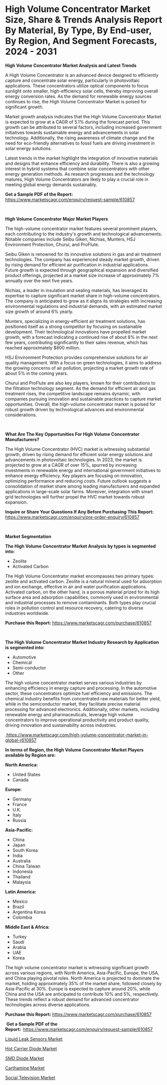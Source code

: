 <p><h1>High Volume Concentrator Market Size, Share & Trends Analysis Report By Material, By Type, By End-user, By Region, And Segment Forecasts, 2024 - 2031</h1></p><p><strong>High Volume Concentrator Market Analysis and Latest Trends</strong></p>
<p><p>A High Volume Concentrator is an advanced device designed to efficiently capture and concentrate solar energy, particularly in photovoltaic applications. These concentrators utilize optical components to focus sunlight onto smaller, high-efficiency solar cells, thereby improving overall energy conversion rates. As the demand for renewable energy sources continues to rise, the High Volume Concentrator Market is poised for significant growth.</p><p>Market growth analysis indicates that the High Volume Concentrator Market is expected to grow at a CAGR of 5.1% during the forecast period. This growth can be attributed to several factors, including increased government initiatives towards sustainable energy and advancements in solar technology. Additionally, the rising awareness of climate change and the need for eco-friendly alternatives to fossil fuels are driving investment in solar energy solutions.</p><p>Latest trends in the market highlight the integration of innovative materials and designs that enhance efficiency and durability. There is also a growing interest in hybrid systems that combine solar concentrators with other energy generation methods. As research progresses and the technology matures, High Volume Concentrators are likely to play a crucial role in meeting global energy demands sustainably.</p></p>
<p><strong>Get a Sample PDF of the Report:&nbsp;</strong> <a href="https://www.marketscagr.com/enquiry/request-sample/610857?utm_campaign=1339&utm_medium=2&utm_source=Github&utm_content=ia&utm_term=29092024&utm_id=high-volume-concentrator">https://www.marketscagr.com/enquiry/request-sample/610857</a></p>
<p>&nbsp;</p>
<p><strong>High Volume Concentrator Major Market Players</strong></p>
<p><p>The high-volume concentrator market features several prominent players, each contributing to the industry's growth and technological advancements. Notable companies include Seibu Giken, Nichias, Munters, HSJ Environment Protection, Churui, and ProFlute. </p><p>Seibu Giken is renowned for its innovative solutions in gas and air treatment technologies. The company has experienced steady market growth, driven by rising demand for efficient air purification in industrial applications. Future growth is expected through geographical expansion and diversified product offerings, projected at a market size increase of approximately 7% annually over the next five years.</p><p>Nichias, a leader in insulation and sealing materials, has leveraged its expertise to capture significant market share in high-volume concentrators. The company is anticipated to grow as it aligns its strategies with increasing environmental regulations and industrial demands, with an estimated market size growth of around 6% yearly.</p><p>Munters, specializing in energy-efficient air treatment solutions, has positioned itself as a strong competitor by focusing on sustainable development. Their technological innovations have propelled market growth, with a forecast indicating a continued rise of about 8% in the next few years, contributing significantly to their sales revenue, which has reached approximately $800 million.</p><p>HSJ Environment Protection provides comprehensive solutions for air quality management. With a focus on green technologies, it aims to address the growing concerns of air pollution, projecting a market growth rate of about 5% in the coming years.</p><p>Churui and ProFlute are also key players, known for their contributions to the filtration technology segment. As the demand for efficient air and gas treatment rises, the competitive landscape remains dynamic, with companies pursuing innovation and sustainable practices to capture market opportunities. Overall, the high-volume concentrator market is poised for robust growth driven by technological advances and environmental considerations.</p></p>
<p>&nbsp;</p>
<p><strong>What Are The Key Opportunities For High Volume Concentrator Manufacturers?</strong></p>
<p><p>The High Volume Concentrator (HVC) market is witnessing substantial growth, driven by rising demand for efficient solar energy solutions and advancements in photovoltaic technologies. In 2023, the market is projected to grow at a CAGR of over 15%, spurred by increasing investments in renewable energy and international government initiatives to enhance energy efficiency. Key players are focusing on innovation, optimizing performance and reducing costs. Future outlook suggests a consolidation of market share among leading manufacturers and expanded applications in large-scale solar farms. Moreover, integration with smart grid technologies will further propel the HVC market towards robust expansion.</p></p>
<p><strong>Inquire or Share Your Questions If Any Before Purchasing This Report:</strong> <a href="https://www.marketscagr.com/enquiry/pre-order-enquiry/610857?utm_campaign=1339&utm_medium=2&utm_source=Github&utm_content=ia&utm_term=29092024&utm_id=high-volume-concentrator">https://www.marketscagr.com/enquiry/pre-order-enquiry/610857</a></p>
<p>&nbsp;</p>
<p><strong>Market Segmentation</strong></p>
<p><strong>The High Volume Concentrator Market Analysis by types is segmented into:</strong></p>
<p><ul><li>Zeolite</li><li>Activated Carbon</li></ul></p>
<p><p>The High Volume Concentrator market encompasses two primary types: zeolite and activated carbon. Zeolite is a natural mineral used for adsorption and ion exchange, effective in air and water purification applications. Activated carbon, on the other hand, is a porous material prized for its high surface area and adsorption capabilities, commonly used in environmental and industrial processes to remove contaminants. Both types play crucial roles in pollution control and resource recovery, catering to diverse industries worldwide.</p></p>
<p><strong>Purchase this Report:&nbsp;</strong><a href="https://www.marketscagr.com/purchase/610857?utm_campaign=1339&utm_medium=2&utm_source=Github&utm_content=ia&utm_term=29092024&utm_id=high-volume-concentrator">https://www.marketscagr.com/purchase/610857</a></p>
<p>&nbsp;</p>
<p><strong>The High Volume Concentrator Market Industry Research by Application is segmented into:</strong></p>
<p><ul><li>Automotive</li><li>Chemical</li><li>Semi-conductor</li><li>Other</li></ul></p>
<p><p>The high volume concentrator market serves various industries by enhancing efficiency in energy capture and processing. In the automotive sector, these concentrators optimize fuel efficiency and emissions. The chemical industry benefits from concentrated raw materials for better yield, while in the semiconductor market, they facilitate precise material processing for advanced electronics. Additionally, other markets, including renewable energy and pharmaceuticals, leverage high volume concentrators to improve operational productivity and product quality, driving innovation and sustainability across industries.</p></p>
<p><a href="https://www.marketscagr.com/high-volume-concentrator-market-in-global-r610857?utm_campaign=1339&utm_medium=2&utm_source=Github&utm_content=ia&utm_term=29092024&utm_id=high-volume-concentrator">&nbsp;https://www.marketscagr.com/high-volume-concentrator-market-in-global-r610857</a></p>
<p><strong>In terms of Region, the High Volume Concentrator Market Players available by Region are:</strong></p>
<p>
    <p> <strong> North America: </strong>
        <ul>
            <li>United States</li>
            <li>Canada</li>
        </ul>
        </p> 
    <p> <strong> Europe: </strong>
        <ul>
            <li>Germany</li>
            <li>France</li>
            <li>U.K.</li>
            <li>Italy</li>
            <li>Russia</li>
        </ul>
        </p> 
    <p> <strong> Asia-Pacific: </strong>
        <ul>
            <li>China</li>
            <li>Japan</li>
            <li>South Korea</li>
            <li>India</li>
            <li>Australia</li>
            <li>China Taiwan</li>
            <li>Indonesia</li>
            <li>Thailand</li>
            <li>Malaysia</li>
        </ul>
        </p> 
    <p> <strong> Latin America: </strong>
        <ul>
            <li>Mexico</li>
            <li>Brazil</li>
            <li>Argentina Korea</li>
            <li>Colombia</li>
        </ul>
        </p> 
    <p> <strong> Middle East & Africa: </strong>
        <ul>
            <li>Turkey</li>
            <li>Saudi</li>
            <li>Arabia</li>
            <li>UAE</li>
            <li>Korea</li>
        </ul>
    </p>
    </p>
<p><p>The high volume concentrator market is witnessing significant growth across various regions, with North America, Asia-Pacific, Europe, the USA, and China playing pivotal roles. North America is projected to dominate the market, holding approximately 35% of the market share, followed closely by Asia-Pacific at 30%. Europe is expected to capture around 20%, while China and the USA are anticipated to contribute 10% and 5%, respectively. These trends reflect a robust demand for advanced concentrator technologies across diverse applications.</p></p>
<p><strong>Purchase this Report: </strong><a href="https://www.marketscagr.com/purchase/610857?utm_campaign=1339&utm_medium=2&utm_source=Github&utm_content=ia&utm_term=29092024&utm_id=high-volume-concentrator">https://www.marketscagr.com/purchase/610857</a></p>
<p>&nbsp;<strong>Get a Sample PDF of the Report:&nbsp;&nbsp;</strong><a href="https://www.marketscagr.com/enquiry/request-sample/610857?utm_campaign=1339&utm_medium=2&utm_source=Github&utm_content=ia&utm_term=29092024&utm_id=high-volume-concentrator">https://www.marketscagr.com/enquiry/request-sample/610857</a></p>
<p><strong></strong></p>
<p><p><a href="https://issuu.com/reportprime-2/docs/liquid-leak-sensors-market-size-203_b2fd64e18ce5be?utm_campaign=1339&utm_medium=2&utm_source=Github&utm_content=ia&utm_term=29092024&utm_id=high-volume-concentrator">Liquid Leak Sensors Market</a></p><p><a href="https://www.linkedin.com/pulse/navigating-global-hot-carrier-diode-market-landscape-trends-xhblf?utm_campaign=1339&utm_medium=2&utm_source=Github&utm_content=ia&utm_term=29092024&utm_id=high-volume-concentrator">Hot Carrier Diode Market</a></p><p><a href="https://issuu.com/reportprime-2/docs/smd-diode-market-size-2030.pptx_7c0640c65014fe?utm_campaign=1339&utm_medium=2&utm_source=Github&utm_content=ia&utm_term=29092024&utm_id=high-volume-concentrator">SMD Diode Market</a></p><p><a href="https://www.linkedin.com/pulse/insights-carthamine-market-share-competitive-landscape-period-zqiec?utm_campaign=1339&utm_medium=2&utm_source=Github&utm_content=ia&utm_term=29092024&utm_id=high-volume-concentrator">Carthamine Market</a></p><p><a href="https://www.linkedin.com/pulse/global-perspectives-social-television-market-trends-challenges-n8hmf?utm_campaign=1339&utm_medium=2&utm_source=Github&utm_content=ia&utm_term=29092024&utm_id=high-volume-concentrator">Social Television Market</a></p></p>